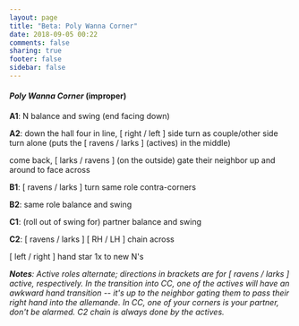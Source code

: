 ```yaml
---
layout: page
title: "Beta: Poly Wanna Corner"
date: 2018-09-05 00:22
comments: false
sharing: true
footer: false
sidebar: false
---
```

<div id="dance-container">

  <div class="dance">
    <h4><em><span class="dance-title">Poly Wanna Corner<span></em> (<span class="dance-formation">improper</span>)<span class="video-link"></span></h4>
      <span class="dance-choreo">
	      <p><strong>A1</strong>: N balance and swing (end facing down)</p>
	      <p><strong>A2</strong>: down the hall four in line, [ right / left ] side turn as couple/other side turn alone (puts the [ ravens / larks ] (actives) in the middle)</p>
              <p>come back, [ larks / ravens ] (on the outside) gate their neighbor up and around to face across
	      <p><strong>B1</strong>: [ ravens / larks ] turn same role contra-corners</p>
	      <p><strong>B2</strong>: same role balance and swing</p>
              <p><strong>C1</strong>: (roll out of swing for) partner balance and swing</p>
              <p><strong>C2</strong>: [ ravens / larks ] [ RH / LH ] chain across</p>
              <p>[ left / right ] hand star 1x to new N's</p>
      </span>
      <p><em><strong>Notes</strong>: <span class="dance-notes">Active roles alternate; directions in brackets are for [ ravens / larks ] active, respectively. In the transition into CC, one of the actives will have an awkward hand transition -- it's up to the neighbor gating them to pass their right hand into the allemande. In CC, one of your corners is your partner, don't be alarmed. C2 chain is always done by the actives.</span></em></p>
  </div>

</div>
